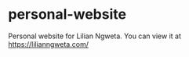 # personal-website
Personal website for Lilian Ngweta. You can view it at https://lilianngweta.com/
